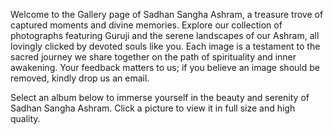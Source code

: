 Welcome to the Gallery page of Sadhan Sangha Ashram, a treasure trove of captured moments and divine memories. Explore our collection of photographs featuring Guruji and the serene landscapes of our Ashram, all lovingly clicked by devoted souls like you. Each image is a testament to the sacred journey we share together on the path of spirituality and inner awakening. Your feedback matters to us; if you believe an image should be removed, kindly drop us an email.

Select an album below to immerse yourself in the beauty and serenity of Sadhan Sangha Ashram.
Click a picture to view it in full size and high quality.